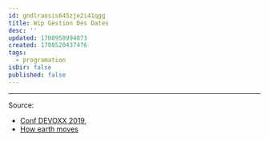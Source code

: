 ```yaml
---
id: gndlraosis645zje2i41qgg
title: Wip Gestion Des Dates
desc: ''
updated: 1708958994873
created: 1708520437476
tags:
  - programation
isDir: false
published: false
---
```




--- 

Source:
- [Conf DEVOXX 2019](https://www.youtube.com/watch?v=_ApiF_7MzM0), 
- [How earth moves](https://www.youtube.com/watch?v=IJhgZBn-LHg)
